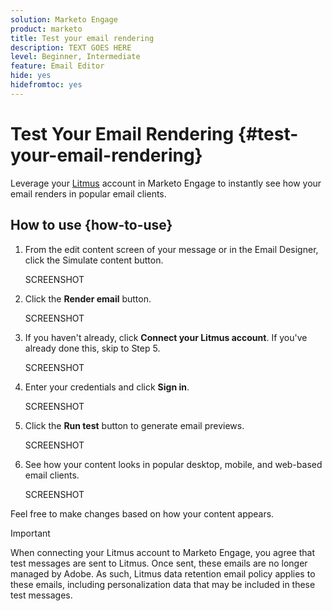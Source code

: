 ```yaml
---
solution: Marketo Engage
product: marketo
title: Test your email rendering
description: TEXT GOES HERE
level: Beginner, Intermediate
feature: Email Editor
hide: yes
hidefromtoc: yes
---
```

# Test Your Email Rendering {#test-your-email-rendering}

Leverage your [Litmus](https://www.litmus.com/email-testing) account in Marketo Engage to instantly see how your email renders in popular email clients.

## How to use {how-to-use}

1. From the edit content screen of your message or in the Email Designer, click the Simulate content button.

   SCREENSHOT

1. Click the **Render email** button.

   SCREENSHOT

1. If you haven't already, click **Connect your Litmus account**. If you've already done this, skip to Step 5.

   SCREENSHOT

1. Enter your credentials and click **Sign in**.

   SCREENSHOT

1. Click the **Run test** button to generate email previews.

   SCREENSHOT

1. See how your content looks in popular desktop, mobile, and web-based email clients.

   SCREENSHOT

Feel free to make changes based on how your content appears.

>[!IMPORTANT]
>
>When connecting your Litmus account to Marketo Engage, you agree that test messages are sent to Litmus. Once sent, these emails are no longer managed by Adobe. As such, Litmus data retention email policy applies to these emails, including personalization data that may be included in these test messages.
